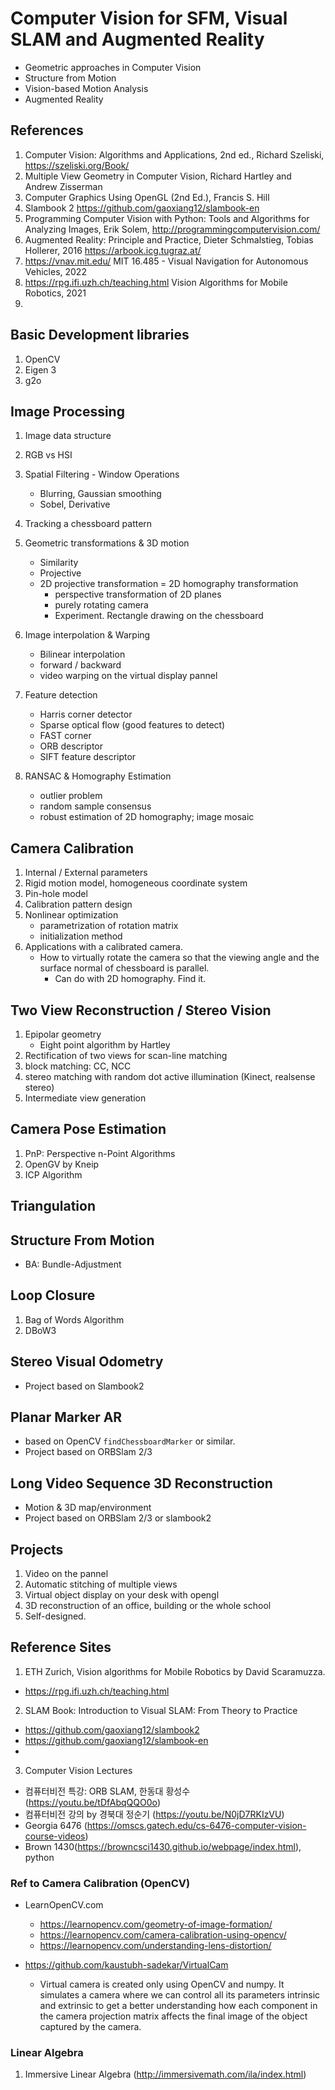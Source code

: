 # Computer Vision for SFM, Visual SLAM and Augmented Reality
- Geometric approaches in Computer Vision
- Structure from Motion
- Vision-based Motion Analysis
- Augmented Reality
  
## References
1. Computer Vision: Algorithms and Applications, 2nd ed., Richard Szeliski, https://szeliski.org/Book/
3. Multiple View Geometry in Computer Vision, Richard Hartley and Andrew Zisserman
4. Computer Graphics Using OpenGL (2nd Ed.), Francis S. Hill 
1. Slambook 2 https://github.com/gaoxiang12/slambook-en   
1. Programming Computer Vision with Python: Tools and Algorithms for Analyzing Images, Erik Solem, http://programmingcomputervision.com/ 
2. Augmented Reality: Principle and Practice, Dieter Schmalstieg, Tobias Hollerer, 2016 https://arbook.icg.tugraz.at/ 
3.   https://vnav.mit.edu/ MIT 16.485 - Visual Navigation for Autonomous Vehicles, 2022
4.   https://rpg.ifi.uzh.ch/teaching.html Vision Algorithms for Mobile Robotics, 2021
5.   

## Basic Development libraries
1. OpenCV
2. Eigen 3
3. g2o

## Image Processing
1. Image data structure
2. RGB vs HSI
3. Spatial Filtering - Window Operations
    - Blurring, Gaussian smoothing
    - Sobel, Derivative
5. Tracking a chessboard pattern
6. Geometric transformations & 3D motion
    - Similarity
    - Projective
    - 2D projective transformation = 2D homography transformation
      - perspective transformation of 2D planes
      - purely rotating camera
      - Experiment. Rectangle drawing on the chessboard
  
7. Image interpolation & Warping
    - Bilinear interpolation
    - forward / backward
    - video warping on the virtual display pannel 

8. Feature detection
   - Harris corner detector
   - Sparse optical flow (good features to detect)
   - FAST corner
   - ORB descriptor
   - SIFT feature descriptor

9. RANSAC & Homography Estimation
    - outlier problem
    - random sample consensus
    - robust estimation of 2D homography; image mosaic

## Camera Calibration
1. Internal / External parameters
2. Rigid motion model, homogeneous coordinate system
3. Pin-hole model
4. Calibration pattern design 
5. Nonlinear optimization
    - parametrization of rotation matrix
    - initialization method
6. Applications with a calibrated camera.
   - How to virtually rotate the camera so that the viewing angle and the surface normal of chessboard is parallel.
     - Can do with 2D homography. Find it.

## Two View Reconstruction / Stereo Vision
1. Epipolar geometry
   - Eight point algorithm by Hartley
2. Rectification of two views for scan-line matching
3. block matching: CC, NCC
4. stereo matching with random dot active illumination (Kinect, realsense stereo)
5. Intermediate view generation


## Camera Pose Estimation
1. PnP: Perspective n-Point Algorithms
2. OpenGV by Kneip
2. ICP Algorithm

## Triangulation

## Structure From Motion
- BA: Bundle-Adjustment

## Loop Closure 
1. Bag of Words Algorithm
2. DBoW3

## Stereo Visual Odometry
- Project based on Slambook2

## Planar Marker AR
- based on OpenCV `findChessboardMarker` or similar.
- Project based on ORBSlam 2/3

## Long Video Sequence 3D Reconstruction
- Motion & 3D map/environment
- Project based on ORBSlam 2/3 or slambook2

## Projects
1. Video on the pannel 
2. Automatic stitching of multiple views
4. Virtual object display on your desk with opengl
5. 3D reconstruction of an office, building or the whole school
6. Self-designed.



## Reference Sites
1. ETH Zurich, Vision algorithms for Mobile Robotics by David Scaramuzza.
  - https://rpg.ifi.uzh.ch/teaching.html

2. SLAM Book: Introduction to Visual SLAM: From Theory to Practice
  - https://github.com/gaoxiang12/slambook2
  - https://github.com/gaoxiang12/slambook-en
  - 

3. Computer Vision Lectures
  - 컴퓨터비전 특강: ORB SLAM, 한동대 황성수 (https://youtu.be/tDfAbqQQO0o)
  - 컴퓨터비전 강의 by 경북대 정순기 (https://youtu.be/N0jD7RKIzVU)
  - Georgia 6476 (https://omscs.gatech.edu/cs-6476-computer-vision-course-videos)
  - Brown 1430(https://browncsci1430.github.io/webpage/index.html), python



### Ref to Camera Calibration (OpenCV)
- LearnOpenCV.com
  - https://learnopencv.com/geometry-of-image-formation/
  - https://learnopencv.com/camera-calibration-using-opencv/
  - https://learnopencv.com/understanding-lens-distortion/

- https://github.com/kaustubh-sadekar/VirtualCam
    - Virtual camera is created only using OpenCV and numpy. It simulates a camera where we can control all its parameters intrinsic and extrinsic to get a better understanding how each component in the camera projection matrix affects the final image of the object captured by the camera.


### Linear Algebra
1. Immersive Linear Algebra (http://immersivemath.com/ila/index.html)